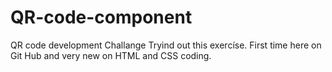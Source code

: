 # QR-code-component
QR code development Challange
Tryind out this exercíse.
First time here on Git Hub and very new on HTML and CSS coding.
